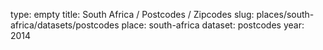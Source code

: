 type: empty
title: South Africa / Postcodes / Zipcodes
slug: places/south-africa/datasets/postcodes
place: south-africa
dataset: postcodes
year: 2014
